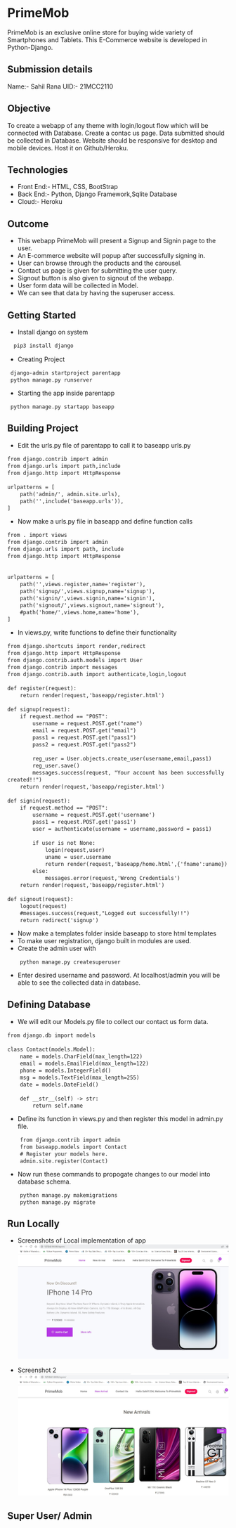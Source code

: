 # PrimeMob

PrimeMob is an exclusive online store for buying wide variety of Smartphones and Tablets. This E-Commerce website is developed in Python-Django.
## Submission details
Name:- Sahil Rana
UID:- 21MCC2110

## Objective
To create a webapp of any theme with login/logout flow which will be connected with Database.
Create a contac us page. Data submitted should be collected in Database.
Website should be responsive for desktop and mobile devices.
Host it on Github/Heroku.


## Technologies

* Front End:- HTML, CSS, BootStrap
* Back End:- Python, Django Framework,Sqlite Database
* Cloud:- Heroku


## Outcome
- This webapp PrimeMob will present a Signup and Signin page to the user.
- An E-commerce website will popup after successfully signing in.
- User can browse through the products and the carousel.
- Contact us page is given for submitting the user query.
- Signout button is also given to signout of the webapp.
- User form data will be collected in Model.
- We can see that data by having the superuser access.

## Getting Started


* Install django on system

```bash
  pip3 install django
```
* Creating Project
```
 django-admin startproject parentapp
 python manage.py runserver
```
* Starting the app inside parentapp
```
 python manage.py startapp baseapp
```

    
## Building Project
* Edit the urls.py file of parentapp to call it to baseapp urls.py
```
from django.contrib import admin
from django.urls import path,include
from django.http import HttpResponse

urlpatterns = [
    path('admin/', admin.site.urls),
    path('',include('baseapp.urls')),
]
```
* Now make a urls.py file in baseapp and define function calls
```
from . import views
from django.contrib import admin
from django.urls import path, include
from django.http import HttpResponse


urlpatterns = [
    path('',views.register,name='register'),
    path('signup/',views.signup,name='signup'),
    path('signin/',views.signin,name='signin'),
    path('signout/',views.signout,name='signout'),
    #path('home/',views.home,name='home'),
]
```

* In views.py, write functions to define their functionality
```
from django.shortcuts import render,redirect
from django.http import HttpResponse
from django.contrib.auth.models import User
from django.contrib import messages
from django.contrib.auth import authenticate,login,logout

def register(request):
    return render(request,'baseapp/register.html')

def signup(request):
    if request.method == "POST":
        username = request.POST.get("name")
        email = request.POST.get("email")
        pass1 = request.POST.get("pass1")
        pass2 = request.POST.get("pass2")

        reg_user = User.objects.create_user(username,email,pass1)
        reg_user.save()
        messages.success(request, "Your account has been successfully created!!")
    return render(request,'baseapp/register.html')

def signin(request):
    if request.method == "POST":
        username = request.POST.get('username')
        pass1 = request.POST.get('pass1')
        user = authenticate(username = username,password = pass1)

        if user is not None:
            login(request,user)
            uname = user.username
            return render(request,'baseapp/home.html',{'fname':uname})
        else:
            messages.error(request,'Wrong Credentials')
    return render(request,'baseapp/register.html')

def signout(request):
    logout(request)
    #messages.success(request,"Logged out successfully!!")
    return redirect('signup')
```
* Now make a templates folder inside baseapp to store html templates
* To make user registration, django built in modules are used.
* Create the admin user with 
```
    python manage.py createsuperuser
```
* Enter desired username and password. At localhost/admin you will be able to see the collected data in database.


## Defining Database
* We will edit our Models.py file to collect our contact us form data.
```
from django.db import models

class Contact(models.Model):
    name = models.CharField(max_length=122)
    email = models.EmailField(max_length=122)
    phone = models.IntegerField()
    msg = models.TextField(max_length=255)
    date = models.DateField()

    def __str__(self) -> str:
        return self.name
```
* Define its function in views.py and then register this model in admin.py file.
```
    from django.contrib import admin
    from baseapp.models import Contact
    # Register your models here.
    admin.site.register(Contact)
```
* Now run these commands to propogate changes to our model into database schema.
```
    python manage.py makemigrations
    python manage.py migrate
```
## Run Locally
* Screenshots of Local implementation of app
![](screenshots/local.jpg)

- Screenshot 2
![](screenshots/local2.jpg)

## Super User/ Admin 

